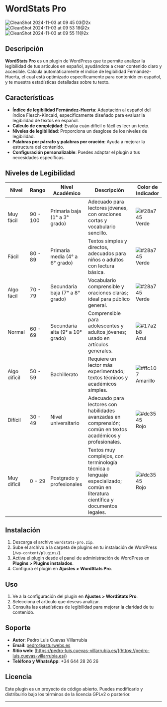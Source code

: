 # WordStats Pro

![CleanShot 2024-11-03 at 09 45 03@2x](https://github.com/user-attachments/assets/772342d0-3eea-47fe-a064-897a27c61150)
![CleanShot 2024-11-03 at 09 53 18@2x](https://github.com/user-attachments/assets/ea26c2b4-3f9e-4af0-a86f-2dff92964243)
![CleanShot 2024-11-03 at 09 55 11@2x](https://github.com/user-attachments/assets/6dad02ae-1de2-4ef1-8de1-279c5b61cbcc)




## Descripción

**WordStats Pro** es un plugin de WordPress que te permite analizar la legibilidad de tus artículos en español, ayudándote a crear contenido claro y accesible. Calcula automáticamente el índice de legibilidad Fernández-Huerta, el cual está optimizado específicamente para contenido en español, y te muestra estadísticas detalladas sobre tu texto.

## Características

- **Índice de legibilidad Fernández-Huerta**: Adaptación al español del índice Flesch-Kincaid, específicamente diseñado para evaluar la legibilidad de textos en español.
- **Cálculo de complejidad**: Evalúa cuán difícil o fácil es leer un texto.
- **Niveles de legibilidad**: Proporciona un desglose de los niveles de legibilidad.
- **Palabras por párrafo y palabras por oración**: Ayuda a mejorar la estructura del contenido.
- **Configuración personalizable**: Puedes adaptar el plugin a tus necesidades específicas.

## Niveles de Legibilidad

| Nivel        | Rango     | Nivel Académico               | Descripción | Color de Indicador |
|--------------|-----------|-------------------------------|-------------|---------------------|
| Muy fácil    | 90 - 100  | Primaria baja (1° a 3° grado) | Adecuado para lectores jóvenes, con oraciones cortas y vocabulario sencillo. | ![#28a745](https://via.placeholder.com/15/28a745/000000?text=+) Verde |
| Fácil        | 80 - 89   | Primaria media (4° a 6° grado) | Textos simples y directos, adecuados para niños o adultos con lectura básica. | ![#28a745](https://via.placeholder.com/15/28a745/000000?text=+) Verde |
| Algo fácil   | 70 - 79   | Secundaria baja (7° a 8° grado) | Vocabulario comprensible y oraciones claras; ideal para público general. | ![#28a745](https://via.placeholder.com/15/28a745/000000?text=+) Verde |
| Normal       | 60 - 69   | Secundaria alta (9° a 10° grado) | Comprensible para adolescentes y adultos jóvenes; usado en artículos generales. | ![#17a2b8](https://via.placeholder.com/15/17a2b8/000000?text=+) Azul |
| Algo difícil | 50 - 59   | Bachillerato                   | Requiere un lector más experimentado; textos técnicos y académicos simples. | ![#ffc107](https://via.placeholder.com/15/ffc107/000000?text=+) Amarillo |
| Difícil      | 30 - 49   | Nivel universitario            | Adecuado para lectores con habilidades avanzadas en comprensión; común en textos académicos y profesionales. | ![#dc3545](https://via.placeholder.com/15/dc3545/000000?text=+) Rojo |
| Muy difícil  | 0 - 29    | Postgrado y profesionales      | Textos muy complejos, con terminología técnica o lenguaje especializado; común en literatura científica y documentos legales. | ![#dc3545](https://via.placeholder.com/15/dc3545/000000?text=+) Rojo |


## Instalación

1. Descarga el archivo `wordstats-pro.zip`.
2. Sube el archivo a la carpeta de plugins en tu instalación de WordPress (`/wp-content/plugins/`).
3. Activa el plugin desde el panel de administración de WordPress en **Plugins > Plugins instalados**.
4. Configura el plugin en **Ajustes > WordStats Pro**.

## Uso

1. Ve a la configuración del plugin en **Ajustes > WordStats Pro**.
2. Selecciona el artículo que deseas analizar.
3. Consulta las estadísticas de legibilidad para mejorar la claridad de tu contenido.

## Soporte

- **Autor**: Pedro Luis Cuevas Villarrubia
- **Email**: [pedro@asturwebs.es](mailto:pedro@asturwebs.es)
- **Sitio web**: [https://pedro-luis.cuevas-villarrubia.es/](https://pedro-luis.cuevas-villarrubia.es/)
- **Teléfono y WhatsApp**: +34 644 28 26 26

## Licencia

Este plugin es un proyecto de código abierto. Puedes modificarlo y distribuirlo bajo los términos de la licencia GPLv2 o posterior.

---


